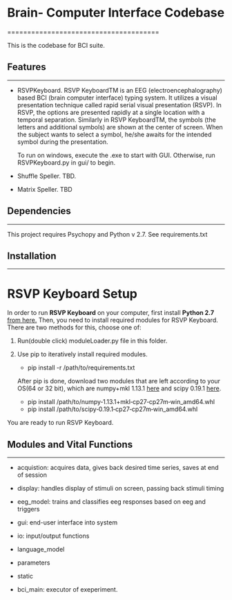 # Brain- Computer Interface Codebase
======================================

This is the codebase for BCI suite. 

## Features
-----------

- RSVPKeyboard. 
	RSVP KeyboardTM is an EEG (electroencephalography) based BCI (brain
	computer interface) typing system. It utilizes a visual presentation technique
	called rapid serial visual presentation (RSVP). In RSVP, the options are
	presented rapidly at a single location with a temporal separation. Similarly
	in RSVP KeyboardTM, the symbols (the letters and additional symbols) are
	shown at the center of screen. When the subject wants to select a symbol,
	he/she awaits for the intended symbol during the presentation.

	To run on windows, execute the .exe to start with GUI. Otherwise, run RSVPKeyboard.py in gui/ to begin. 

- Shuffle Speller.
	TBD.

- Matrix Speller.
	TBD 

## Dependencies
-------------
This project requires Psychopy and Python v 2.7. See requirements.txt


## Installation
------------

# RSVP Keyboard Setup

In order to run **RSVP Keyboard** on your computer, first install **Python 2.7** [from here.](https://www.python.org/downloads/) Then, you need to install required modules for RSVP Keyboard. There are two methods for this, choose one of:
1. Run(double click) moduleLoader.py file in this folder.
2. Use pip to iteratively install required modules.
    - pip install -r /path/to/requirements.txt

    After pip is done, download two modules that are left according to your OS(64 or 32 bit), which are numpy+mkl 1.13.1 [here](http://www.lfd.uci.edu/~gohlke/pythonlibs/#numpy) and scipy 0.19.1 [here](http://www.lfd.uci.edu/~gohlke/pythonlibs/#scipy).
    - pip install /path/to/numpy‑1.13.1+mkl‑cp27‑cp27m‑win_amd64.whl
    - pip install /path/to/scipy‑0.19.1‑cp27‑cp27m‑win_amd64.whl

You are ready to run RSVP Keyboard.

## Modules and Vital Functions
------------------------------

- acquistion: acquires data, gives back desired time series, saves at end of session
- display: handles display of stimuli on screen, passing back stimuli timing
- eeg_model: trains and classifies eeg responses based on eeg and triggers
- gui: end-user interface into system
- io: input/output functions
- language_model
- parameters
- static

- bci_main: executor of exeperiment. 


